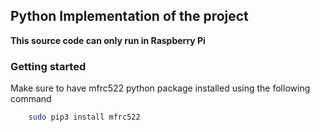 ## Python Implementation of the project

__This source code can only run in Raspberry Pi__

### Getting started

Make sure to have mfrc522 python package installed using the following command

```bash
	sudo pip3 install mfrc522
```
